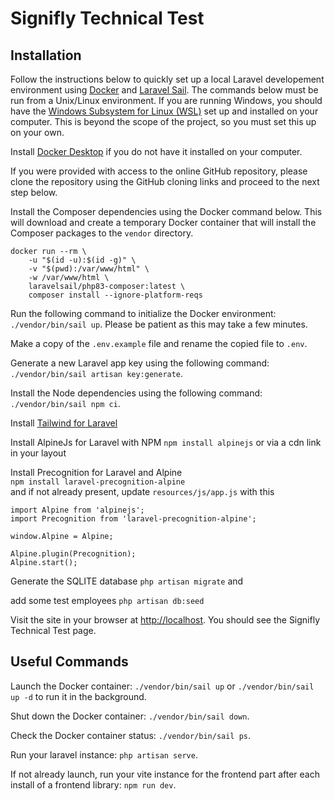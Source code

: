<h1>Signifly Technical Test</h1>

<h2>Installation</h2>

<p>Follow the instructions below to quickly set up a local Laravel developement environment using <a href="https://www.docker.com">Docker</a> and <a href="https://laravel.com/docs/11.x/sail">Laravel Sail</a>. The commands below must be run from a Unix/Linux environment. If you are running Windows, you should have the <a href="https://learn.microsoft.com/en-us/windows/wsl/install">Windows Subsystem for Linux (WSL)</a> set up and installed on your computer. This is beyond the scope of the project, so you must set this up on your own.</p>

<p>Install <a href="https://www.docker.com/products/docker-desktop">Docker Desktop</a> if you do not have it installed on your computer.</p>

<p>If you were provided with access to the online GitHub repository, please clone the repository using the GitHub cloning links and proceed to the next step below.</p>

<p>Install the Composer dependencies using the Docker command below. This will download and create a temporary Docker container that will install the Composer packages to the <code>vendor</code> directory.</p>

```
docker run --rm \
    -u "$(id -u):$(id -g)" \
    -v "$(pwd):/var/www/html" \
    -w /var/www/html \
    laravelsail/php83-composer:latest \
    composer install --ignore-platform-reqs
```

<p>Run the following command to initialize the Docker environment: <code>./vendor/bin/sail up</code>. Please be patient as this may take a few minutes.</p>

<p>Make a copy of the <code>.env.example</code> file and rename the copied file to <code>.env</code>.</p>

<p>Generate a new Laravel app key using the following command: <code>./vendor/bin/sail artisan key:generate</code>.</p>

<p>Install the Node dependencies using the following command: <code>./vendor/bin/sail npm ci</code>.</p>


<p>Install <a href="https://tailwindcss.com/docs/guides/laravel">Tailwind for Laravel</a></p>


<p>Install AlpineJs for Laravel with NPM <code>npm install alpinejs</code> or via a cdn link in your layout
<code><script defer src="https://cdn.jsdelivr.net/npm/alpinejs@3.x.x/dist/cdn.min.js"></script></code></p>

<p>Install Precognition for Laravel and Alpine <code>
npm install laravel-precognition-alpine
</code> and if not already present, update <code>resources/js/app.js</code> with this</p>

```
import Alpine from 'alpinejs';
import Precognition from 'laravel-precognition-alpine';

window.Alpine = Alpine;

Alpine.plugin(Precognition);
Alpine.start();
```

<p>Generate the SQLITE database <code>php artisan migrate</code> and

add some test employees <code>php artisan db:seed</code></p>

<p>Visit the site in your browser at <a href="http://localhost">http://localhost</a>. You should see the Signifly Technical Test page.</p>


<h2>Useful Commands</h2>

<p>Launch the Docker container: <code>./vendor/bin/sail up</code> or <code>./vendor/bin/sail up -d</code> to run it in the background.</p>

<p>Shut down the Docker container: <code>./vendor/bin/sail down</code>.</p>

<p>Check the Docker container status: <code>./vendor/bin/sail ps</code>.</p>

<p>Run your laravel instance: <code>php artisan serve</code>.</p>

<p>If not already launch, run your vite instance for the frontend part after each install of a frontend library: <code>npm run dev</code>.</p>
